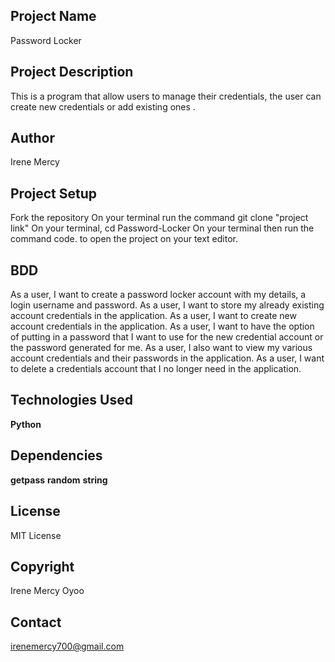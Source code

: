 ## Project Name
Password Locker

## Project Description
This is a  program that allow users to manage their credentials, the user can create new credentials or add existing ones .


## Author
Irene Mercy

## Project Setup
Fork the repository On your terminal run the command git clone "project link" On your terminal, cd Password-Locker On your terminal then run the command code. to open the project on your text editor.

## BDD
As a user, I want to create a password locker account with my details, a login username and password.
As a user, I want to store my already existing account credentials in the application.
As a user, I want to create new account credentials in the application.
As a user, I want to have the option of putting in a password that I want to use for the new credential account or the password generated for me.
As a user, I also want to view my various account credentials and their passwords in the application.
As a user, I want to delete a credentials account that I no longer need in the application.
## Technologies Used
**Python**

## Dependencies
**getpass**
**random**
**string**

## License
MIT License

## Copyright
Irene Mercy Oyoo

## Contact
irenemercy700@gmail.com
